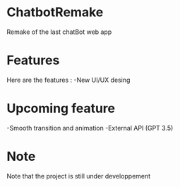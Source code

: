 # ChatbotRemake
Remake of the last chatBot web app

# Features 
Here are the features :
  -New UI/UX desing
  
# Upcoming feature
  -Smooth transition and animation
  -External API (GPT 3.5)
 
# Note
Note that the project is still under developpement


